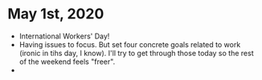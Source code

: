 # May 1st, 2020
- International Workers' Day!
- Having issues to focus. But set four concrete goals related to work (ironic in tihs day, I know). I'll try to get through those today so the rest of the weekend feels "freer".
- 
